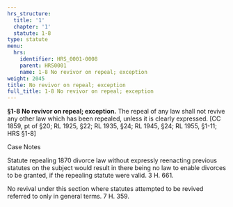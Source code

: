 ```yaml
---
hrs_structure:
  title: '1'
  chapter: '1'
  statute: 1-8
type: statute
menu:
  hrs:
    identifier: HRS_0001-0008
    parent: HRS0001
    name: 1-8 No revivor on repeal; exception
weight: 2045
title: No revivor on repeal; exception
full_title: 1-8 No revivor on repeal; exception
---
```

**§1-8 No revivor on repeal; exception.** The repeal of any law shall not revive any other law which has been repealed, unless it is clearly expressed. [CC 1859, pt of §20; RL 1925, §22; RL 1935, §24; RL 1945, §24; RL 1955, §1-11; HRS §1-8]

Case Notes

Statute repealing 1870 divorce law without expressly reenacting previous statutes on the subject would result in there being no law to enable divorces to be granted, if the repealing statute were valid. 3 H. 661.

No revival under this section where statutes attempted to be revived referred to only in general terms. 7 H. 359.